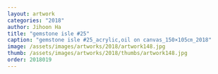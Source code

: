 ```yaml
---
layout: artwork
categories: "2018"
author: Jihoon Ha
title: "gemstone isle #25"
caption: "gemstone isle #25_acrylic,oil on canvas_150×105㎝_2018"
image: /assets/images/artworks/2018/artwork148.jpg
thumb: /assets/images/artworks/2018/thumbs/artwork148.jpg
order: 2018019
---
```

